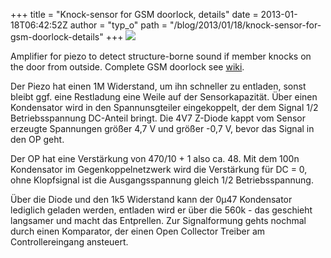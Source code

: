 +++
title = "Knock-sensor for GSM doorlock, details"
date = 2013-01-18T06:42:52Z
author = "typ_o"
path = "/blog/2013/01/18/knock-sensor-for-gsm-doorlock-details"
+++
![](https://flipdot.org/blog/uploads/amp_kl.jpg)  
  
Amplifier for piezo to detect structure-borne sound if member knocks on
the door from outside. Complete GSM doorlock see
[wiki](http://flipdot.org/wiki/index.php?title=Zugangssystem).  
  
Der Piezo hat einen 1M Widerstand, um ihn schneller zu entladen, sonst
bleibt ggf. eine Restladung eine Weile auf der Sensorkapazität. Über
einen Kondensator wird in den Spannunsgteiler eingekoppelt, der dem
Signal 1/2 Betriebsspannung DC-Anteil bringt. Die 4V7 Z-Diode kappt vom
Sensor erzeugte Spannungen größer 4,7 V und größer -0,7 V, bevor das
Signal in den OP geht.  
  
Der OP hat eine Verstärkung von 470/10 + 1 also ca. 48. Mit dem 100n
Kondensator im Gegenkoppelnetzwerk wird die Verstärkung für DC = 0, ohne
Klopfsignal ist die Ausgangsspannung gleich 1/2 Betriebsspannung.  
  
Über die Diode und den 1k5 Widerstand kann der 0µ47 Kondensator
lediglich geladen werden, entladen wird er über die 560k - das geschieht
langsamer und macht das Entprellen. Zur Signalformung gehts nochmal
durch einen Komparator, der einen Open Collector Treiber am
Controllereingang ansteuert.
